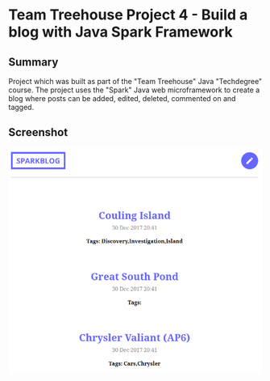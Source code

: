 # Team Treehouse Project 4 - Build a blog with Java Spark Framework

## Summary

Project which was built as part of the "Team Treehouse" Java "Techdegree" course.
The project uses the "Spark" Java web microframework to create a blog where posts
can be added, edited, deleted, commented on and tagged.

## Screenshot

![alt text](SparkBlogHome.PNG)
